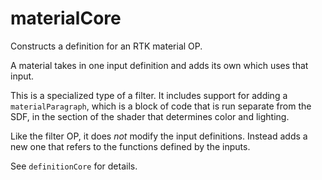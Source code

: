 # materialCore

Constructs a definition for an RTK material OP.

A material takes in one input definition and adds its own which uses that input.

This is a specialized type of a filter. It includes support for adding a `materialParagraph`, which is a block of code that is run separate from the SDF, in the section of the shader that determines color and lighting.


Like the filter OP, it does *not* modify the input definitions. Instead adds a new one that refers to the functions defined by the inputs.

See `definitionCore` for details.